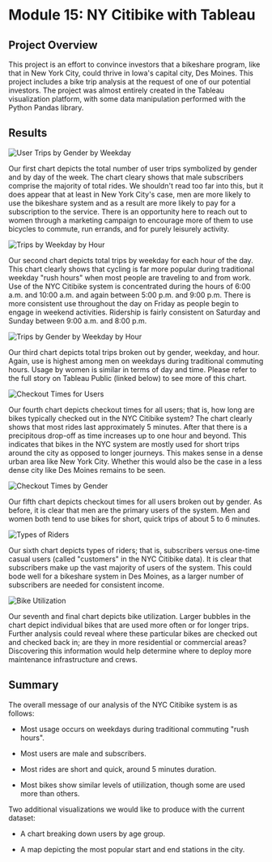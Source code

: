 # Module 15: NY Citibike with Tableau

## Project Overview

This project is an effort to convince investors that a bikeshare program, like that in New York City, could thrive in Iowa's capital city, Des Moines. This project includes a bike trip analysis at the request of one of our potential investors. The project was almost entirely created in the Tableau visualization platform, with some data manipulation performed with the Python Pandas library.


## Results

![User Trips by Gender by Weekday](challenge/resources/user_trips_by_gender_by_weekday.png)

Our first chart depicts the total number of user trips symbolized by gender and by day of the week. The chart cleary shows that male subscribers comprise the majority of total rides. We shouldn't read too far into this, but it does appear that at least in New York City's case, men are more likely to use the bikeshare system and as a result are more likely to pay for a subscription to the service. There is an opportunity here to reach out to women through a marketing campaign to encourage more of them to use bicycles to commute, run errands, and for purely leisurely activity.

![Trips by Weekday by Hour](challenge/resources/trips_by_weekday_by_hour.png)

Our second chart depicts total trips by weekday for each hour of the day. This chart clearly shows that cycling is far more popular during traditional weekday "rush hours" when most people are traveling to and from work. Use of the NYC Citibike system is concentrated during the hours of 6:00 a.m. and 10:00 a.m. and again between 5:00 p.m. and 9:00 p.m. There is more consistent use throughout the day on Friday as people begin to engage in weekend activities. Ridership is fairly consistent on Saturday and Sunday between 9:00 a.m. and 8:00 p.m.

![Trips by Gender by Weekday by Hour](challenge/resources/trips_by_gender_weekday_by_hour.png)

Our third chart depicts total trips broken out by gender, weekday, and hour. Again, use is highest among men on weekdays during traditional commuting hours. Usage by women is similar in terms of day and time. Please refer to the full story on Tableau Public (linked below) to see more of this chart.

![Checkout Times for Users](challenge/resources/checkout_times_users.png)

Our fourth chart depicts checkout times for all users; that is, how long are bikes typically checked out in the NYC Citibike system? The chart clearly shows that most rides last approximately 5 minutes. After that there is a precipitous drop-off as time increases up to one hour and beyond. This indicates that bikes in the NYC system are mostly used for short trips around the city as opposed to longer journeys. This makes sense in a dense urban area like New York City. Whether this would also be the case in a less dense city like Des Moines remains to be seen.

![Checkout Times by Gender](challenge/resources/checkout_times_by_gender.png)

Our fifth chart depicts checkout times for all users broken out by gender. As before, it is clear that men are the primary users of the system. Men and women both tend to use bikes for short, quick trips of about 5 to 6 minutes.

![Types of Riders](challenge/resources/rider_types.png)

Our sixth chart depicts types of riders; that is, subscribers versus one-time casual users (called "customers" in the NYC Citibike data). It is clear that subscribers make up the vast majority of users of the system. This could bode well for a bikeshare system in Des Moines, as a larger number of subscribers are needed for consistent income.

![Bike Utilization](challenge/resources/bike_utilization.png)

Our seventh and final chart depicts bike utilization. Larger bubbles in the chart depict individual bikes that are used more often or for longer trips. Further analysis could reveal where these particular bikes are checked out and checked back in; are they in more residential or commercial areas? Discovering this information would help determine where to deploy more maintenance infrastructure and crews.

## Summary

The overall message of our analysis of the NYC Citibike system is as follows:

- Most usage occurs on weekdays during traditional commuting "rush hours".

- Most users are male and subscribers.

- Most rides are short and quick, around 5 minutes duration.

- Most bikes show similar levels of utiilization, though some are used more than others.

Two additional visualizations we would like to produce with the current dataset:

- A chart breaking down users by age group.

- A map depicting the most popular start and end stations in the city.